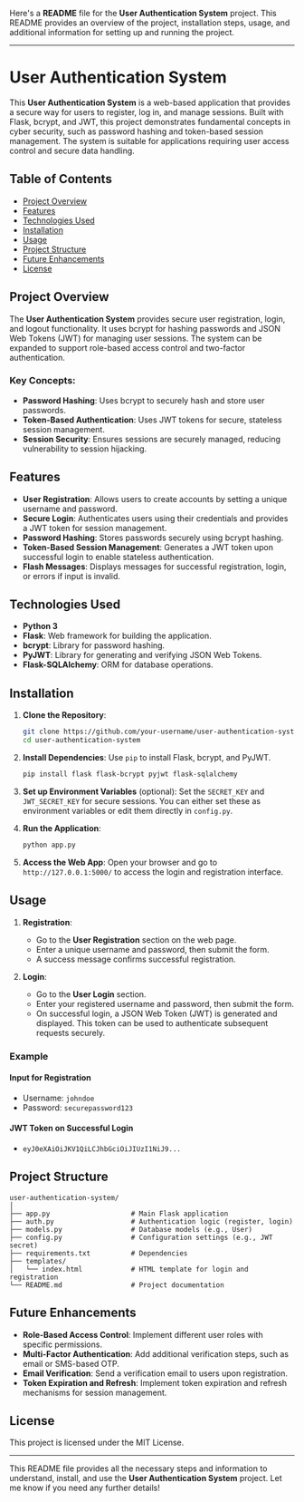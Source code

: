 Here's a **README** file for the **User Authentication System** project. This README provides an overview of the project, installation steps, usage, and additional information for setting up and running the project.

---

# User Authentication System

This **User Authentication System** is a web-based application that provides a secure way for users to register, log in, and manage sessions. Built with Flask, bcrypt, and JWT, this project demonstrates fundamental concepts in cyber security, such as password hashing and token-based session management. The system is suitable for applications requiring user access control and secure data handling.

## Table of Contents

- [Project Overview](#project-overview)
- [Features](#features)
- [Technologies Used](#technologies-used)
- [Installation](#installation)
- [Usage](#usage)
- [Project Structure](#project-structure)
- [Future Enhancements](#future-enhancements)
- [License](#license)

## Project Overview

The **User Authentication System** provides secure user registration, login, and logout functionality. It uses bcrypt for hashing passwords and JSON Web Tokens (JWT) for managing user sessions. The system can be expanded to support role-based access control and two-factor authentication.

### Key Concepts:

- **Password Hashing**: Uses bcrypt to securely hash and store user passwords.
- **Token-Based Authentication**: Uses JWT tokens for secure, stateless session management.
- **Session Security**: Ensures sessions are securely managed, reducing vulnerability to session hijacking.

## Features

- **User Registration**: Allows users to create accounts by setting a unique username and password.
- **Secure Login**: Authenticates users using their credentials and provides a JWT token for session management.
- **Password Hashing**: Stores passwords securely using bcrypt hashing.
- **Token-Based Session Management**: Generates a JWT token upon successful login to enable stateless authentication.
- **Flash Messages**: Displays messages for successful registration, login, or errors if input is invalid.

## Technologies Used

- **Python 3**
- **Flask**: Web framework for building the application.
- **bcrypt**: Library for password hashing.
- **PyJWT**: Library for generating and verifying JSON Web Tokens.
- **Flask-SQLAlchemy**: ORM for database operations.

## Installation

1. **Clone the Repository**:
   ```bash
   git clone https://github.com/your-username/user-authentication-system.git
   cd user-authentication-system
   ```

2. **Install Dependencies**:
   Use `pip` to install Flask, bcrypt, and PyJWT.
   ```bash
   pip install flask flask-bcrypt pyjwt flask-sqlalchemy
   ```

3. **Set up Environment Variables** (optional):
   Set the `SECRET_KEY` and `JWT_SECRET_KEY` for secure sessions. You can either set these as environment variables or edit them directly in `config.py`.

4. **Run the Application**:
   ```bash
   python app.py
   ```

5. **Access the Web App**:
   Open your browser and go to `http://127.0.0.1:5000/` to access the login and registration interface.

## Usage

1. **Registration**:
   - Go to the **User Registration** section on the web page.
   - Enter a unique username and password, then submit the form.
   - A success message confirms successful registration.

2. **Login**:
   - Go to the **User Login** section.
   - Enter your registered username and password, then submit the form.
   - On successful login, a JSON Web Token (JWT) is generated and displayed. This token can be used to authenticate subsequent requests securely.

### Example

#### Input for Registration
- Username: `johndoe`
- Password: `securepassword123`

#### JWT Token on Successful Login
- `eyJ0eXAiOiJKV1QiLCJhbGciOiJIUzI1NiJ9...`

## Project Structure

```
user-authentication-system/
│
├── app.py                    # Main Flask application
├── auth.py                   # Authentication logic (register, login)
├── models.py                 # Database models (e.g., User)
├── config.py                 # Configuration settings (e.g., JWT secret)
├── requirements.txt          # Dependencies
├── templates/
│   └── index.html            # HTML template for login and registration
└── README.md                 # Project documentation
```

## Future Enhancements

- **Role-Based Access Control**: Implement different user roles with specific permissions.
- **Multi-Factor Authentication**: Add additional verification steps, such as email or SMS-based OTP.
- **Email Verification**: Send a verification email to users upon registration.
- **Token Expiration and Refresh**: Implement token expiration and refresh mechanisms for session management.

## License

This project is licensed under the MIT License.

---

This README file provides all the necessary steps and information to understand, install, and use the **User Authentication System** project. Let me know if you need any further details!
